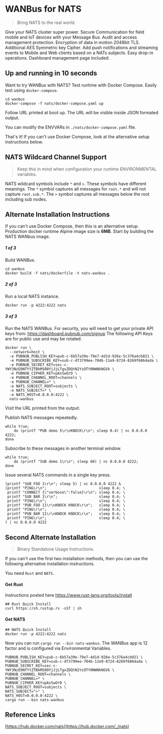 # WANBus for NATS
> Bring NATS to the real world.

Give your NATS cluster super power.
Secure Communication for field mobile and IoT devices with your Message Bus.
Audit and access management protection.
Encryption of data in motion 2048bit TLS.
Additional AES Symmetric key Cipher.
Add push notifications and streaming events to Mobile and Web clients
based on a NATs subjects.
Easy drop-in operations.
Dashboard management page included.

## Up and running in 10 seconds

Want to try WANBus with NATS?
Test runtime with Docker Compose.
Easily test using `docker-compose`.

```shell
cd wanbus
docker-compose -f nats/docker-compose.yaml up 
```

Follow URL printed at boot up.
The URL will be visible inside JSON formated output.

You can modify the ENVVARs in `./nats/docker-compose.yaml` file.

That's it!
If you can't use Docker Compose,
look at the alternative setup instructions below.

## NATS Wildcard Channel Support

> Keep this in mind when configuration your runtime
> ENVIRONMENTAL variables.

NATS wildcard symbols include `*` and `>`.
These symbols have different meanings.
The `*` symbol captures all messages for `root.*` and
will not capture `root.sub.*`.
The `>` symbol captures all messages below the root including sub nodes.

## Alternate Installation Instructions

If you can't use Docker Compose, then this is an alternative setup.
Production docker runtime Alpine image size is **6MB**.
Start by building the NATS WANbus image.

##### 1 of 3

Build WANBus.

```shell
cd wanbus
docker build -f nats/dockerfile -t nats-wanbus .
```

##### 2 of 3

Run a local NATS instance.

```shell
docker run -p 4222:4222 nats
```

##### 3 of 3

Run the NATS WANBus.
For security, you will need to get your private API keys from: 
https://dashboard.pubnub.com/signup
The following API Keys are for public use and may be rotated.

```shell
docker run \
  --network=host \
  -e PUBNUB_PUBLISH_KEY=pub-c-6b57a39e-79e7-4d1d-926e-5c376a4cb021 \
  -e PUBNUB_SUBSCRIBE_KEY=sub-c-df3799ee-704b-11e9-8724-8269f6864ada \
  -e PUBNUB_SECRET_KEY=sec-c-YWY3NzE0NTYtZTBkMS00YjJjLTgxZDQtN2YzOTY0NWNkNGVk \
  -e PUBNUB_CIPHER_KEY=pAsSwOrD \
  -e PUBNUB_CHANNEL_ROOT=channels \
  -e PUBNUB_CHANNEL=* \
  -e NATS_SUBJECT_ROOT=subjects \
  -e NATS_SUBJECT=* \
  -e NATS_HOST=0.0.0.0:4222 \
  nats-wanbus
```

Visit the URL printed from the output.

Publish NATS messages repeatedly.

```shell
while true;
    do (printf "PUB demo 5\r\nKNOCK\r\n"; sleep 0.4) | nc 0.0.0.0 4222;
done
```

Subscribe to these messages in another terminal window.

```shell
while true;
    do (printf "SUB demo 1\r\n"; sleep 60) | nc 0.0.0.0 4222;
done
```

Issue several NATS commands in a single key press.

```shell
(printf "SUB FOO 1\r\n"; sleep 5) | nc 0.0.0.0 4222 &
(printf "PING\r\n";                        sleep 0.4; \
 printf "CONNECT {\"verbose\":false}\r\n"; sleep 0.4; \
 printf "SUB BAR 1\r\n";                   sleep 0.4; \
 printf "PING\r\n";                        sleep 0.4; \
 printf "PUB FOO 11\r\nKNOCK KNOCK\r\n";   sleep 0.4; \
 printf "PING\r\n";                        sleep 0.4; \
 printf "PUB BAR 11\r\nKNOCK KNOCK\r\n";   sleep 0.4; \
 printf "PING\r\n";                        sleep 0.4; \
) | nc 0.0.0.0 4222 
```

## Second Alternate Installation

> Binary Standalone Usage Instructions.

If you can't use the first two installation methods,
then you can use the following alternative installation instructions.

You need `Rust` and `NATS`.

#### Get Rust

Instructions posted here
https://www.rust-lang.org/tools/install

```shell
## Rust Quick Install
curl https://sh.rustup.rs -sSf | sh
```

#### Get NATS

```shell
## NATS Quick Install
docker run -p 4222:4222 nats
```

Now you can run `cargo run --bin nats-wanbus`.
The WANBus app is 12 factor and is configured via Environmental Variables.

```shell
PUBNUB_PUBLISH_KEY=pub-c-6b57a39e-79e7-4d1d-926e-5c376a4cb021 \
PUBNUB_SUBSCRIBE_KEY=sub-c-df3799ee-704b-11e9-8724-8269f6864ada \
PUBNUB_SECRET_KEY=sec-c-YWY3NzE0NTYtZTBkMS00YjJjLTgxZDQtN2YzOTY0NWNkNGVk \
PUBNUB_CHANNEL_ROOT=channels \
PUBNUB_CHANNEL=* \
PUBNUB_CIPHER_KEY=pAsSwOrD \
NATS_SUBJECT_ROOT=subjects \
NATS_SUBJECT=">" \
NATS_HOST=0.0.0.0:4222 \
cargo run --bin nats-wanbus
```

## Reference Links

[https://hub.docker.com/nats](https://hub.docker.com/_/nats)
